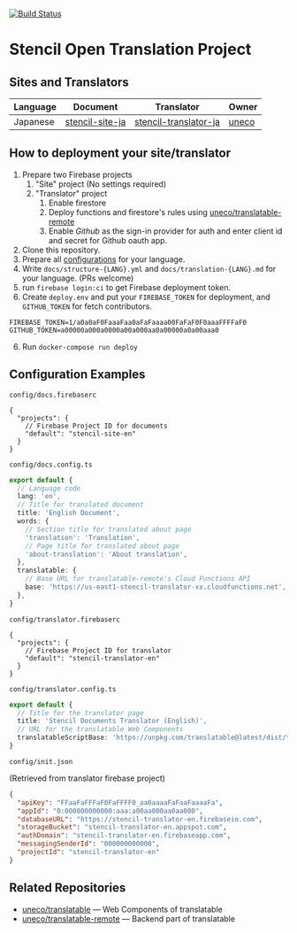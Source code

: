 [![Build Status](https://travis-ci.org/uneco/stencil-site-i18n.svg?branch=master)](https://travis-ci.org/uneco/stencil-site-i18n)

# Stencil Open Translation Project

## Sites and Translators

| Language | Document                                           | Translator                                                     | Owner                             |
| -------- | -------------------------------------------------- | -------------------------------------------------------------- | --------------------------------- |
| Japanese | [stencil-site-ja](https://stencil-site-ja.web.app) | [stencil-translator-ja](https://stencil-translator-ja.web.app) | [uneco](https://github.com/uneco) |

## How to deployment your site/translator

1. Prepare two Firebase projects
   1. "Site" project (No settings required)
   2. "Translator" project
      1. Enable firestore
      2. Deploy functions and firestore's rules using [uneco/translatable-remote](https://github.com/uneco/translatable-remote)
      3. Enable *Github* as the sign-in provider for auth and enter client id and secret for Github oauth app.
2. Clone this repository.
3. Prepare all [configurations](#configuration-examples) for your language.
4. Write `docs/structure-{LANG}.yml` and `docs/translation-{LANG}.md` for your language. (PRs welcome)
5. run `firebase login:ci` to get Firebase deployment token.
6. Create `deploy.env` and put your `FIREBASE_TOKEN` for deployment, and `GITHUB_TOKEN` for fetch contributors.

```
FIREBASE_TOKEN=1/a0a0aF0FaaaFaa0aFaFaaaa00FaFaF0F0aaaFFFFaF0
GITHUB_TOKEN=a00000a000a0000a00a000aa0a00000a0a00aaa0
```

6. Run `docker-compose run deploy`

## Configuration Examples

`config/docs.firebaserc`

```json5
{
  "projects": {
    // Firebase Project ID for documents
    "default": "stencil-site-en"
  }
}
```

`config/docs.config.ts`

```ts
export default {
  // Language code
  lang: 'en',
  // Title for translated document
  title: 'English Document',
  words: {
    // Section title for translated about page
    'translation': 'Translation',
    // Page title for translated about page
    'about-translation': 'About translation',
  },
  translatable: {
    // Base URL for translatable-remote's Cloud Functions API
    base: 'https://us-east1-stencil-translator-xx.cloudfunctions.net',
  },
}
```

`config/translator.firebaserc`
```json5
{
  "projects": {
    // Firebase Project ID for translator
    "default": "stencil-translator-en"
  }
}
```

`config/translator.config.ts`

```ts
export default {
  // Title for the translator page
  title: 'Stencil Documents Translator (English)',
  // URL for the translatable Web Components
  translatableScriptBase: 'https://unpkg.com/translatable@latest/dist/translatable',
}
```

`config/init.json`

(Retrieved from translator firebase project)

```json
{
  "apiKey": "FFaaFaFFFaF0FaFFFF0_aa0aaaaFaFaaFaaaaFa",
  "appId": "0:000000000000:aaa:a00aa000aa0aa000",
  "databaseURL": "https://stencil-translator-en.firebaseio.com",
  "storageBucket": "stencil-translator-en.appspot.com",
  "authDomain": "stencil-translator-en.firebaseapp.com",
  "messagingSenderId": "000000000000",
  "projectId": "stencil-translator-en"
}
```

## Related Repositories

- [uneco/translatable](https://github.com/uneco/translatable) &mdash; Web Components of translatable
- [uneco/translatable-remote](https://github.com/uneco/translatable-remote) &mdash; Backend part of translatable
